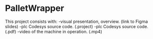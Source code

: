# PalletWrapper
This project consists with:
-visual presentation, overview. (link to Figma slides)
-plc Codesys source code. (.project)
-plc Codesys source code. (.pdf)
-video of the machine in operation. (.mp4)